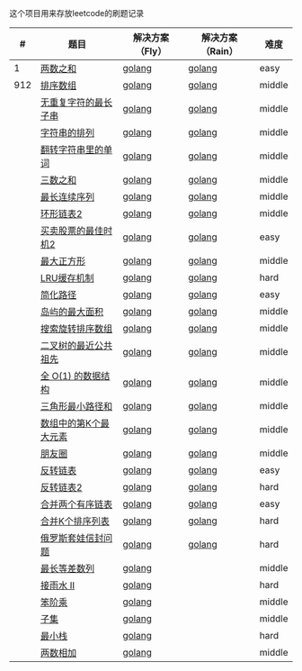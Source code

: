 这个项目用来存放leetcode的刷题记录

| #    | 题目                                                         | 解决方案（Fly）                                  | 解决方案（Rain）                      | 难度   |
| ---- | ------------------------------------------------------------ | ------------------------------------------------ | ------------------------------------- | ------ |
| 1    | [两数之和](<https://leetcode-cn.com/problems/two-sum/>)      | [golang](./solution_Fly/两数之和.md)             | [golang](./solution_Rain/两数之和.md) | easy   |
| 912  | [排序数组](<https://leetcode-cn.com/problems/sort-an-array/>) | [golang](./solution_Fly/排序数组.md)             |         [golang](./solution_Rain/排序数组.md)                               | middle |
|      | [无重复字符的最长子串](<https://leetcode-cn.com/explore/interview/card/bytedance/242/string/1012/>) | [golang](./solution_Fly/无重复字符的最长子串.md) |            [golang](./solution_Rain/无重复字符的最长子串.md)                            |    middle    |
|      | [字符串的排列](<https://leetcode-cn.com/explore/interview/card/bytedance/242/string/1016/>) | [golang](./solution_Fly/字符串的排列.md)         |                      [golang](./solution_Rain/字符串的排列.md)                  |   middle   |
|      | [翻转字符串里的单词](<https://leetcode-cn.com/explore/interview/card/bytedance/242/string/1011/>) | [golang](./solution_Fly/翻转字符串单词.md)       |        [golang](./solution_Rain/翻转字符串单词.md)                                |   middle     |
|      | [三数之和](<https://leetcode-cn.com/explore/interview/card/bytedance/243/array-and-sorting/1020/>) | [golang](./solution_Fly/三数之和.md)             |         [golang](./solution_Rain/三数之和.md)                               |     middle   |
| | [最长连续序列](https://leetcode-cn.com/problems/longest-consecutive-sequence/) | [golang](./solution_Fly/最长连续序列.md) | [golang](./solution_Rain/最长连续序列.md) | middle |
| | [环形链表2](https://leetcode-cn.com/problems/linked-list-cycle-ii/) | [golang](./solution_Fly/环形链表2.md) | [golang](./solution_Rain/环形链表2.md) | middle |
| | [买卖股票的最佳时机2](https://leetcode-cn.com/problems/best-time-to-buy-and-sell-stock-ii/) | [golang](./solution_Fly/买卖股票的最佳时机2.md) | [golang](./solution_Rain/买卖股票的最佳时机2.md) | easy |
| | [最大正方形](https://leetcode-cn.com/problems/maximal-square/) | [golang](./solution_Fly/最大正方形.md) | [golang](./solution_Rain/最大正方形.md) | middle |
| | [LRU缓存机制](https://leetcode-cn.com/problems/lru-cache/) | [golang](./solution_Fly/LRU缓存机制.md) | [golang](./solution_Rain/LRU缓存机制.md) | hard |
| | [简化路径](https://leetcode-cn.com/problems/simplify-path/) | [golang](./solution_Fly/简化路径.md) | [golang](./solution_Rain/简化路径.md) | easy |
| | [岛屿的最大面积](https://leetcode-cn.com/explore/interview/card/bytedance/243/array-and-sorting/1034/) | [golang](./solution_Fly/岛屿的最大面积.md) | [golang](./solution_Rain/岛屿的最大面积.md) | middle |
| | [搜索旋转排序数组](https://leetcode-cn.com/explore/interview/card/bytedance/243/array-and-sorting/1017/) | [golang](./solution_Fly/搜索旋转排序数组.md) | [golang](./solution_Rain/搜索旋转排序数组.md) | middle |
| | [二叉树的最近公共祖先](https://leetcode-cn.com/explore/interview/card/bytedance/244/linked-list-and-tree/1026/) | [golang](./solution_Fly/二叉树的最近公共祖先.md) | [golang](./solution_Rain/二叉树的最近公共祖先.md) | middle |
| | [全 O(1) 的数据结构](https://leetcode-cn.com/explore/interview/card/bytedance/245/data-structure/1033/) | [golang](./solution_Fly/全O(1)的数据结构.md) | [golang](./solution_Rain/全O(1)的数据结构.md) | middle |
| | [三角形最小路径和](https://leetcode-cn.com/explore/interview/card/bytedance/246/dynamic-programming-or-greedy/1030/) | [golang](./solution_Fly/三角形最小路径和.md) | [golang](./solution_Rain/三角形最小路径和.md) | middle |
| | [数组中的第K个最大元素](https://leetcode-cn.com/explore/interview/card/bytedance/243/array-and-sorting/1018/) | [golang](./solution_Fly/数组中的第K个最大元素.md) | [golang](./solution_Rain/数组中的第K个最大元素.md) | middle |
| | [朋友圈](<https://leetcode-cn.com/problems/friend-circles/>) | [golang](./solution_Fly/朋友圈.md) | [golang](./solution_Rain/朋友圈.md) | middle |
| | [反转链表](<https://leetcode-cn.com/problems/reverse-linked-list/>) | [golang](./solution_Fly/反转链表.md) | [golang](./solution_Rain/反转链表.md) | easy |
| | [反转链表2](<https://leetcode-cn.com/problems/reverse-linked-list-ii/>) | [golang](./solution_Fly/反转链表2.md) |  [golang](./solution_Rain/反转链表2.md)| hard |
| | [合并两个有序链表](<https://leetcode-cn.com/problems/merge-two-sorted-lists/>) | [golang](./solution_Fly/合并两个有序链表.md) | [golang](./solution_Rain/合并两个有序链表.md) | easy |
| | [合并K个排序列表](<https://leetcode-cn.com/problems/merge-k-sorted-lists/>) | [golang](./solution_Fly/合并K个排序列表.md) | [golang](./solution_Rain/合并K个排序链表.md) | hard |
|  | [俄罗斯套娃信封问题](<https://leetcode-cn.com/problems/russian-doll-envelopes/>) | [golang](./solution_Fly/俄罗斯套娃信封问题.md) | [golang](./solution_Rain/俄罗斯套娃信封问题.md) | hard |
| | [最长等差数列](https://leetcode-cn.com/problems/longest-arithmetic-sequence/) | [golang](./solution_Fly/最长等差数列.md) |  | middle |
| | [接雨水 II](https://leetcode-cn.com/problems/trapping-rain-water-ii/) | [golang](./solution_Fly/收集雨水2.md) |  | hard |
| | [笨阶乘](https://leetcode-cn.com/problems/clumsy-factorial/) | [golang](./solution_Fly/笨阶乘.md) |  | middle |
| | [子集](https://leetcode-cn.com/problems/subsets/) | [golang](./solution_Fly/子集.md) |  | middle |
| | [最小栈](<https://leetcode-cn.com/explore/interview/card/bytedance/245/data-structure/1049/>) | [golang](./solution_Fly/最小栈.md) |  | hard |
| | [两数相加](<https://leetcode-cn.com/explore/interview/card/bytedance/244/linked-list-and-tree/1022/>) | [golang](./solution_Fly/两数相加.md) |  | middle |


